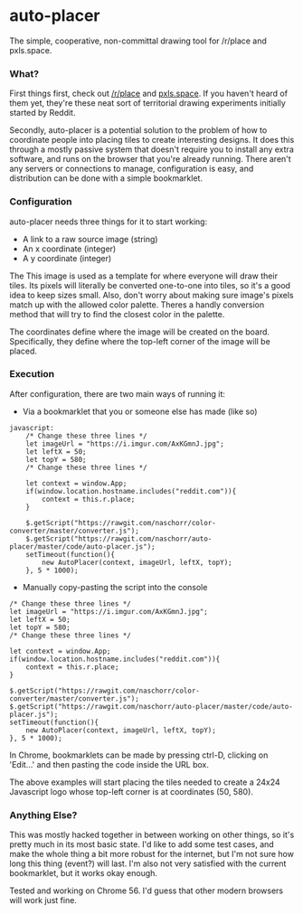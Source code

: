 # auto-placer
The simple, cooperative, non-committal drawing tool for /r/place and pxls.space.

### What?
First things first, check out [/r/place](https://www.reddit.com/r/place/) and [pxls.space](http://pxls.space/). If you haven't heard of them yet, they're these neat sort of territorial drawing experiments initially started by Reddit.

Secondly, auto-placer is a potential solution to the problem of how to coordinate people into placing tiles to create interesting designs. It does this through a mostly passive system that doesn't require you to install any extra software, and runs on the browser that you're already running. There aren't any servers or connections to manage, configuration is easy, and distribution can be done with a simple bookmarklet.

### Configuration
auto-placer needs three things for it to start working:
- A link to a raw source image (string)
- An x coordinate (integer)
- A y coordinate (integer)
  
The This image is used as a template for where everyone will draw their tiles. Its pixels will literally be converted one-to-one into tiles, so it's a good idea to keep sizes small. Also, don't worry about making sure image's pixels match up with the allowed color palette. Theres a handly conversion method that will try to find the closest color in the palette.

The coordinates define where the image will be created on the board. Specifically, they define where the top-left corner of the image will be placed.

### Execution
After configuration, there are two main ways of running it:
- Via a bookmarklet that you or someone else has made (like so)
```
javascript:
	/* Change these three lines */
	let imageUrl = "https://i.imgur.com/AxKGmnJ.jpg";
	let leftX = 50;
	let topY = 580;
	/* Change these three lines */

	let context = window.App;
	if(window.location.hostname.includes("reddit.com")){
		context = this.r.place;
	}

	$.getScript("https://rawgit.com/naschorr/color-converter/master/converter.js");
	$.getScript("https://rawgit.com/naschorr/auto-placer/master/code/auto-placer.js");
	setTimeout(function(){
		new AutoPlacer(context, imageUrl, leftX, topY);
	}, 5 * 1000);
```

- Manually copy-pasting the script into the console
```
/* Change these three lines */
let imageUrl = "https://i.imgur.com/AxKGmnJ.jpg";
let leftX = 50;
let topY = 580;
/* Change these three lines */

let context = window.App;
if(window.location.hostname.includes("reddit.com")){
	context = this.r.place;
}

$.getScript("https://rawgit.com/naschorr/color-converter/master/converter.js");
$.getScript("https://rawgit.com/naschorr/auto-placer/master/code/auto-placer.js");
setTimeout(function(){
	new AutoPlacer(context, imageUrl, leftX, topY);
}, 5 * 1000);
```

In Chrome, bookmarklets can be made by pressing ctrl-D, clicking on 'Edit...' and then pasting the code inside the URL box.

The above examples will start placing the tiles needed to create a 24x24 Javascript logo whose top-left corner is at coordinates (50, 580).

### Anything Else?
This was mostly hacked together in between working on other things, so it's pretty much in its most basic state. I'd like to add some test cases, and make the whole thing a bit more robust for the internet, but I'm not sure how long this thing (event?) will last. I'm also not very satisfied with the current bookmarklet, but it works okay enough.

Tested and working on Chrome 56. I'd guess that other modern browsers will work just fine.
